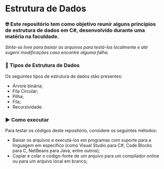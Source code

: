 # Estrutura de Dados

### 🤓 Este repositório tem como objetivo reunir alguns princípios de estrutura de dados em C#, desenvolvido durante uma matéria na faculdade.

*Sinta-se livre para baixar os arquivos para testá-los localmente e até sugerir modificações caso encontre alguma falha.*

### 🎲 Tipos de Estrutura de Dados

Os seguintes tipos de estrutura de dados stão presentes:

- Árvore binária;
- Fila Circular;
- Pilha;
- Fila;
- Recursividade.

### ▶ Como executar

Para testar os códigos deste repositório, considere os seguintes métodos:

- Baixar os arquivos e executá-los em programas com suporte para a linguagem em específico (como Visual Studio para C#, Code Blocks para C, NetBeans para Java, entre outros);
- Copiar e colar o código-fonte de um arquivo para um compilador online ou para um arquivo local em branco;
